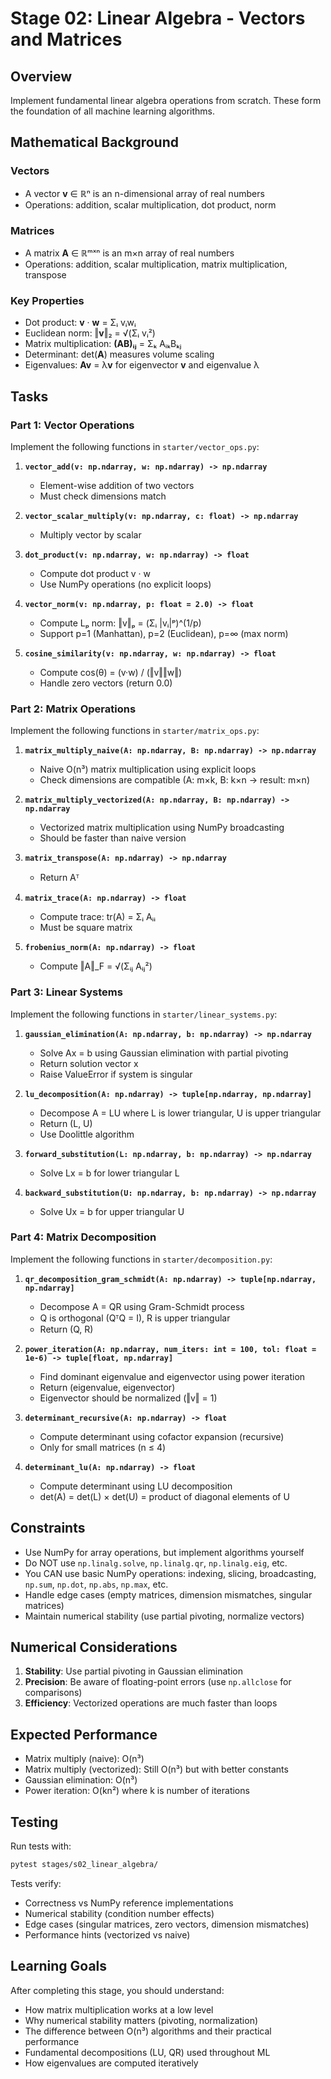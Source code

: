 # Stage 02: Linear Algebra - Vectors and Matrices

## Overview

Implement fundamental linear algebra operations from scratch. These form the foundation of all machine learning algorithms.

## Mathematical Background

### Vectors
- A vector **v** ∈ ℝⁿ is an n-dimensional array of real numbers
- Operations: addition, scalar multiplication, dot product, norm

### Matrices
- A matrix **A** ∈ ℝᵐˣⁿ is an m×n array of real numbers
- Operations: addition, scalar multiplication, matrix multiplication, transpose

### Key Properties
- Dot product: **v** · **w** = Σᵢ vᵢwᵢ
- Euclidean norm: ‖**v**‖₂ = √(Σᵢ vᵢ²)
- Matrix multiplication: **(AB)ᵢⱼ** = Σₖ AᵢₖBₖⱼ
- Determinant: det(**A**) measures volume scaling
- Eigenvalues: **Av** = λ**v** for eigenvector **v** and eigenvalue λ

## Tasks

### Part 1: Vector Operations

Implement the following functions in `starter/vector_ops.py`:

1. **`vector_add(v: np.ndarray, w: np.ndarray) -> np.ndarray`**
   - Element-wise addition of two vectors
   - Must check dimensions match

2. **`vector_scalar_multiply(v: np.ndarray, c: float) -> np.ndarray`**
   - Multiply vector by scalar

3. **`dot_product(v: np.ndarray, w: np.ndarray) -> float`**
   - Compute dot product v · w
   - Use NumPy operations (no explicit loops)

4. **`vector_norm(v: np.ndarray, p: float = 2.0) -> float`**
   - Compute Lₚ norm: ‖v‖ₚ = (Σᵢ |vᵢ|ᵖ)^(1/p)
   - Support p=1 (Manhattan), p=2 (Euclidean), p=∞ (max norm)

5. **`cosine_similarity(v: np.ndarray, w: np.ndarray) -> float`**
   - Compute cos(θ) = (v·w) / (‖v‖‖w‖)
   - Handle zero vectors (return 0.0)

### Part 2: Matrix Operations

Implement the following functions in `starter/matrix_ops.py`:

1. **`matrix_multiply_naive(A: np.ndarray, B: np.ndarray) -> np.ndarray`**
   - Naive O(n³) matrix multiplication using explicit loops
   - Check dimensions are compatible (A: m×k, B: k×n → result: m×n)

2. **`matrix_multiply_vectorized(A: np.ndarray, B: np.ndarray) -> np.ndarray`**
   - Vectorized matrix multiplication using NumPy broadcasting
   - Should be faster than naive version

3. **`matrix_transpose(A: np.ndarray) -> np.ndarray`**
   - Return Aᵀ

4. **`matrix_trace(A: np.ndarray) -> float`**
   - Compute trace: tr(A) = Σᵢ Aᵢᵢ
   - Must be square matrix

5. **`frobenius_norm(A: np.ndarray) -> float`**
   - Compute ‖A‖_F = √(Σᵢⱼ Aᵢⱼ²)

### Part 3: Linear Systems

Implement the following functions in `starter/linear_systems.py`:

1. **`gaussian_elimination(A: np.ndarray, b: np.ndarray) -> np.ndarray`**
   - Solve Ax = b using Gaussian elimination with partial pivoting
   - Return solution vector x
   - Raise ValueError if system is singular

2. **`lu_decomposition(A: np.ndarray) -> tuple[np.ndarray, np.ndarray]`**
   - Decompose A = LU where L is lower triangular, U is upper triangular
   - Return (L, U)
   - Use Doolittle algorithm

3. **`forward_substitution(L: np.ndarray, b: np.ndarray) -> np.ndarray`**
   - Solve Lx = b for lower triangular L

4. **`backward_substitution(U: np.ndarray, b: np.ndarray) -> np.ndarray`**
   - Solve Ux = b for upper triangular U

### Part 4: Matrix Decomposition

Implement the following functions in `starter/decomposition.py`:

1. **`qr_decomposition_gram_schmidt(A: np.ndarray) -> tuple[np.ndarray, np.ndarray]`**
   - Decompose A = QR using Gram-Schmidt process
   - Q is orthogonal (QᵀQ = I), R is upper triangular
   - Return (Q, R)

2. **`power_iteration(A: np.ndarray, num_iters: int = 100, tol: float = 1e-6) -> tuple[float, np.ndarray]`**
   - Find dominant eigenvalue and eigenvector using power iteration
   - Return (eigenvalue, eigenvector)
   - Eigenvector should be normalized (‖v‖ = 1)

3. **`determinant_recursive(A: np.ndarray) -> float`**
   - Compute determinant using cofactor expansion (recursive)
   - Only for small matrices (n ≤ 4)

4. **`determinant_lu(A: np.ndarray) -> float`**
   - Compute determinant using LU decomposition
   - det(A) = det(L) × det(U) = product of diagonal elements of U

## Constraints

- Use NumPy for array operations, but implement algorithms yourself
- Do NOT use `np.linalg.solve`, `np.linalg.qr`, `np.linalg.eig`, etc.
- You CAN use basic NumPy operations: indexing, slicing, broadcasting, `np.sum`, `np.dot`, `np.abs`, `np.max`, etc.
- Handle edge cases (empty matrices, dimension mismatches, singular matrices)
- Maintain numerical stability (use partial pivoting, normalize vectors)

## Numerical Considerations

1. **Stability**: Use partial pivoting in Gaussian elimination
2. **Precision**: Be aware of floating-point errors (use `np.allclose` for comparisons)
3. **Efficiency**: Vectorized operations are much faster than loops

## Expected Performance

- Matrix multiply (naive): O(n³)
- Matrix multiply (vectorized): Still O(n³) but with better constants
- Gaussian elimination: O(n³)
- Power iteration: O(kn²) where k is number of iterations

## Testing

Run tests with:
```bash
pytest stages/s02_linear_algebra/
```

Tests verify:
- Correctness vs NumPy reference implementations
- Numerical stability (condition number effects)
- Edge cases (singular matrices, zero vectors, dimension mismatches)
- Performance hints (vectorized vs naive)

## Learning Goals

After completing this stage, you should understand:
- How matrix multiplication works at a low level
- Why numerical stability matters (pivoting, normalization)
- The difference between O(n³) algorithms and their practical performance
- Fundamental decompositions (LU, QR) used throughout ML
- How eigenvalues are computed iteratively
